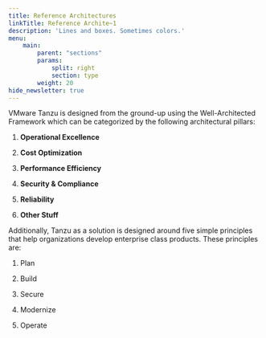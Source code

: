 ```yaml
---
title: Reference Architectures
linkTitle: Reference Archite~1
description: 'Lines and boxes. Sometimes colors.'
menu:
    main:
        parent: "sections"
        params:
            split: right
            section: type
        weight: 20
hide_newsletter: true
---
```


VMware Tanzu is designed from the ground-up using the Well-Architected Framework which can be categorized by the following architectural pillars:

1. **Operational Excellence**

2. **Cost Optimization**

3. **Performance Efficiency**

4. **Security & Compliance**

5. **Reliability**

6. **Other Stuff**

Additionally, Tanzu as a solution is designed around five simple principles that help organizations develop enterprise class products. These principles are:

1. Plan

2. Build

3. Secure

4. Modernize

5. Operate
